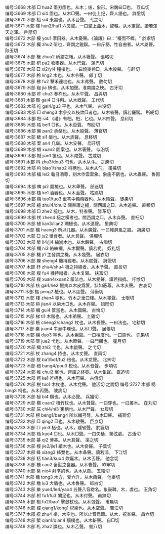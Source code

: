 <!-- { "loadSidebar": true } -->
编号:3668   木部   □   hua2   兩刃臿也。从木；绂，象形。宋魏曰□也。   互瓜切  
编号:3669   木部   □   si4   臿也。从木□聲。一曰徙土纪，齊人語也。   詳里切  
编号:3670   木部   枱   si4   耒耑也。从木台聲。   弋之切  
编号:3671   木部   楎   hun2/hui1   六叉犂。一曰犂上曲木，犂轅。从木軍聲。讀若渾天之渾。   戶昆切  
编号:3672   木部   櫌   you1   摩田器。从木憂聲。《論語》曰："櫌而不輟。"   於求切  
编号:3673   木部   欘   zhu2   斫也，齊謂之鎡錤。一曰斤柄，性自曲者。从木屬聲。   陟玉切  
编号:3674   木部   櫡   zhuo2   斫謂之櫡。从木箸聲。   張略切  
编号:3675   木部   杷   pa2   收麥器。从木巴聲。   蒲巴切  
编号:3676   木部   □   xi2/yi4   穜樓也。一曰燒麥柃□。从木役聲。   与辟切  
编号:3677   木部   柃   ling2   木也。从木令聲。   郎丁切  
编号:3678   木部   柫   fu2   擊禾連枷也。从木弗聲。   敷勿切  
编号:3679   木部   枷   jia   柫也。从木加聲。淮南謂之柍。   古牙切  
编号:3680   木部   杵   chu3   舂杵也。从木午聲。   昌與切  
编号:3681   木部   槩   gai4   □斗斛。从木旣聲。   工代切  
编号:3682   木部   杚   gai4/gu3   平也。从木气聲。   古没切  
编号:3683   木部   □   sheng3   木參交以枝炊□者也。从木省聲。讀若驪駕。   所綆切  
编号:3684   木部   柶   si4   《禮》有柶。柶，匕也。从木四聲。   息利切  
编号:3685   木部   桮   bei1   □也。从木否聲。   布回切  
编号:3686   木部   槃   pan2   承槃也。从木般聲。   薄官切  
编号:3687   木部   榹   si1   槃也。从木虒聲。   息移切  
编号:3688   木部   案   an4   几屬。从木安聲。   烏旰切  
编号:3689   木部   檈   xuan2   圜案也。从木瞏聲。   似沿切  
编号:3690   木部   椷   jian1   篋也。从木咸聲。   古咸切  
编号:3691   木部   枓   zhu3/dou3   勺也。从木从斗。   之庾切  
编号:3692   木部   杓   biao1/shao2   枓柄也。从木从勺。   甫搖切  
编号:3693   木部   櫑   lei2   龜目酒尊，刻木作雲雷象。象施不窮也。从木畾聲。   魯回切  
编号:3694   木部   椑   pi2   圜榼也。从木卑聲。   部迷切  
编号:3695   木部   榼   ke1   酒器也。从木盍聲。   枯蹋切  
编号:3696   木部   橢   tuo1/tuo3   車笭中橢橢器也。从木隋聲。   徒果切  
编号:3697   木部   槌   zhui4/chui2   關東謂之槌，關西謂之□。从木追聲。   直類切  
编号:3698   木部   □   zhe2   槌也。从木，特省聲。   陟革切  
编号:3699   木部   栚   zhen4   槌之橫者也。關西謂之□。从木灷聲。   直衽切  
编号:3700   木部   槤   lian3/lian2   瑚槤也。从木連聲。   里典切  
编号:3701   木部   櫎   huang3   所以几器。从木廣聲。一曰帷屏風之屬。   胡廣切  
编号:3702   木部   □   ju2   舉食者。从木具聲。   俱燭切  
编号:3703   木部   檕   li4/ji4   繘耑木也。从木毄聲。   古詣切  
编号:3704   木部   檷   ni3   絡絲檷。从木爾聲。讀若柅。   奴礼切  
编号:3705   木部   機   ji1   主發謂之機。从木幾聲。   居衣切  
编号:3706   木部   榺   sheng4   機持經者。从木朕聲。   詩證切  
编号:3707   木部   杼   zhu4/shu4   機之持緯者。从木予聲。   直呂切  
编号:3708   木部   椱   fu4   機持繒者。从木复聲。   扶富切  
编号:3709   木部   楥   xuan4/xuan2   履法也。从木爰聲。讀若指撝。   吁劵切  
编号:3710   木部   核   gai1/he2   蠻夷以木皮爲篋，狀如籢尊。从木亥聲。   古哀切  
编号:3711   木部   棚   peng2   棧也。从木朋聲。   薄衡切  
编号:3712   木部   棧   zhan4   棚也。竹木之車曰棧。从木戔聲。   士限切  
编号:3713   木部   栫   jian4   以柴木□也。从木存聲。   徂悶切  
编号:3714   木部   槶   gui4   筐當也。从木國聲。   古悔切  
编号:3715   木部   梯   ti1   木階也。从木弟聲。   土雞切  
编号:3716   木部   棖   cheng2/chang2   杖也。从木長聲。一曰法也。   宅耕切  
编号:3717   木部   桊   juan4   牛鼻中環也。从木□聲。   居倦切  
编号:3718   木部   椯   duo3   箠也。从木耑聲。一曰椯度也。一曰剟也。   兜果切  
编号:3719   木部   橜   jue2   弋也。从木厥聲。一曰門梱也。   瞿月切  
编号:3720   木部   樴   zhi2   弋也。从木戠聲。   之弋切  
编号:3721   木部   杖   zhang4   持也。从木丈聲。   直兩切  
编号:3722   木部   柭   ba1/bo1/fu2   棓也。从木犮聲。   北末切  
编号:3723   木部   棓   bang4/pou3   棁也。从木咅聲。   步項切  
编号:3724   木部   椎   chui2   擊也。齊謂之終葵。从木隹聲。   直追切  
编号:3725   木部   柯   ke1   斧柄也。从木可聲。   古俄切  
编号:3726   木部   棁   tuo1   木杖也。从木兌聲。   他活切  之說切
编号:3727   木部   柄   bing3   柯也。从木丙聲。   陂病切  
编号:3728   木部   柲   bi4   欑也。从木必聲。   兵媚切  
编号:3729   木部   欑   cuan2   積竹杖也。从木贊聲。一曰穿也。一曰叢木。   在丸切  
编号:3730   木部   杘   chi4/ni3   籆柄也。从木尸聲。   女履切  
编号:3731   木部   榜   beng1/bang4   所以輔弓弩。从木□聲。   補盲切  
编号:3732   木部   □   qing2   □也。从木敬聲。   巨京切  
编号:3733   木部   □   yin3   栝也。从木，隱省聲。   於謹切  
编号:3734   木部   桰   kuo4   □也。从木□聲。一曰矢栝，築弦處。   古活切  
编号:3735   木部   棊   qi2   博棊。从木其聲。   渠之切  
编号:3736   木部   椄   jie2/jie1   續木也。从木妾聲。   子葉切  
编号:3737   木部   栙   xiang2   栙雙也。从木夅聲。讀若鴻。   下江切  
编号:3738   木部   栝   tian3/kuo4   炊竈木。从木舌聲。   他念切  
编号:3739   木部   槽   cao2   畜獸之食器。从木曹聲。   昨牢切  
编号:3740   木部   臬   nie4   射凖的也。从木从自。   五結切  
编号:3741   木部   桶   tong3   木方，受六升。从木甬聲。   他奉切  
编号:3742   木部   櫓   lu3   大盾也。从木魯聲。   郎古切  
编号:3743   木部   樂   yue4/le4/yao4   五聲八音緫名。象鼓鞞。木，虡也。   玉角切  
编号:3744   木部   柎   fu1/fu3   闌足也。从木付聲。   甫無切  
编号:3745   木部   枹   fu2/bao1   擊鼓杖也。从木包聲。   甫無切  
编号:3746   木部   椌   qiang1/kong1   柷樂也。从木空聲。   苦江切  
编号:3747   木部   柷   zhu4   樂，木空也。所以止音爲節。从木，祝省聲。   昌六切  
编号:3748   木部   槧   qian1/qian4   牘樸也。从木斬聲。   自□切  
编号:3749   木部   札   zha2   牒也。从木乙聲。   側八切  
